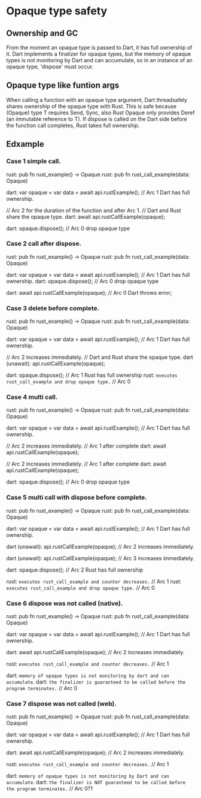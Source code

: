 # Opaque type safety

## Ownership and GC

From the moment an opaque type is passed to Dart, it has full ownership of it.
Dart implements a finalizer for opaque types, but
the memory of opaque types is not monitoring by Dart and can accumulate, so
in an instance of an opaque type, 'dispose' must occur.


## Opaque type like funtion args

When calling a function with an opaque type argument, Dart threadsafely shares ownership of the opaque type with Rust. This is safe because (Opaque<T>) type T requires Send, Sync, also Rust Opaque<T> only provides Deref (an immutable reference to T).
If dispose is called on the Dart side before the function call completes, Rust takes full ownership.


## Edxample
 
### Case 1 simple call.
rust: pub fn rust_example() -> Opaque<T>
rust: pub fn rust_call_example(data: Opaque<T>)

dart: var opaque = var data = await api.rustExample(); // Arc 1 Dart has full ownership.

// Arc 2 for the duration of the function and after Arc 1. 
// Dart and Rust share the opaque type.
dart: await api.rustCallExample(opaque);

dart: opaque.dispose(); // Arc 0 drop opaque type



### Case 2 call after dispose.
rust: pub fn rust_example() -> Opaque<T>
rust: pub fn rust_call_example(data: Opaque<T>)

dart: var opaque = var data = await api.rustExample(); // Arc 1 Dart has full ownership.
dart: opaque.dispose(); // Arc 0 drop opaque type

dart: await api.rustCallExample(opaque); // Arc 0 Dart throws error;



### Case 3 delete before complete.
rust: pub fn rust_example() -> Opaque<T>
rust: pub fn rust_call_example(data: Opaque<T>)

dart: var opaque = var data = await api.rustExample(); // Arc 1 Dart has full ownership.

// Arc 2 increases immediately. 
// Dart and Rust share the opaque type.
dart (unawait): api.rustCallExample(opaque);

dart: opaque.dispose(); // Arc 1 Rust has full ownership
rust: `executes rust_call_example and drop opaque type.` // Arc 0



### Case 4 multi call.
rust: pub fn rust_example() -> Opaque<T>
rust: pub fn rust_call_example(data: Opaque<T>)

dart: var opaque = var data = await api.rustExample(); // Arc 1 Dart has full ownership.

// Arc 2 increases immediately.
// Arc 1 after complete
dart: await api.rustCallExample(opaque); 

// Arc 2 increases immediately.
// Arc 1 after complete
dart: await api.rustCallExample(opaque);

dart: opaque.dispose(); // Arc 0 drop opaque type



### Case 5 multi call with dispose before complete.
rust: pub fn rust_example() -> Opaque<T>
rust: pub fn rust_call_example(data: Opaque<T>)

dart: var opaque = var data = await api.rustExample(); // Arc 1 Dart has full ownership.

dart (unawait): api.rustCallExample(opaque); // Arc 2 increases immediately. 

dart (unawait): api.rustCallExample(opaque); // Arc 3 increases immediately. 

dart: opaque.dispose(); // Arc 2 Rust has full ownership

rust: `executes rust_call_example and counter decreases.` // Arc 1
rust: `executes rust_call_example and drop opaque type.` // Arc 0



### Case 6 dispose was not called (native).
rust: pub fn rust_example() -> Opaque<T>
rust: pub fn rust_call_example(data: Opaque<T>)

dart: var opaque = var data = await api.rustExample(); // Arc 1 Dart has full ownership.

dart: await api.rustCallExample(opaque); // Arc 2 increases immediately. 

rust: `executes rust_call_example and counter decreases.` // Arc 1

dart: `memory of opaque types is not monitoring by dart and can accumulate`.
dart: `the finalizer is guaranteed to be called before the program terminates.` // Arc 0


### Case 7 dispose was not called (web).
rust: pub fn rust_example() -> Opaque<T>
rust: pub fn rust_call_example(data: Opaque<T>)

dart: var opaque = var data = await api.rustExample(); // Arc 1 Dart has full ownership.

dart: await api.rustCallExample(opaque); // Arc 2 increases immediately. 

rust: `executes rust_call_example and counter decreases.` // Arc 1

dart: `memory of opaque types is not monitoring by Dart and can accumulate`.
dart: `the finalizer is NOT guaranteed to be called before the program terminates.` // Arc 0?1

